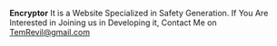 **Encryptor**
It is a Website Specialized in Safety Generation.
If You Are Interested in Joining us in Developing it, Contact Me on TemRevil@gmail.com
